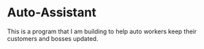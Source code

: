 # Auto-Assistant
This is a program that I am building to help auto workers keep their customers and bosses updated. 
